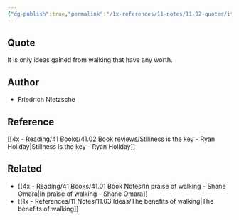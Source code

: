 ```yaml
---
{"dg-publish":true,"permalink":"/1x-references/11-notes/11-02-quotes/it-is-only-ideas-gained-from-walking-that-have-any-worth-friedrich-nietzsche/","title":"It is only ideas gained from walking that have any worth. - Friedrich Nietzsche","created":"2024-03-14T15:16:06.049+03:00","updated":"2024-03-14T15:17:33.541+03:00"}
---
```



## Quote
It is only ideas gained from walking that have any worth. 

## Author
- Friedrich Nietzsche

## Reference
[[4x - Reading/41 Books/41.02 Book reviews/Stillness is the key - Ryan Holiday\|Stillness is the key - Ryan Holiday]]

## Related
- [[4x - Reading/41 Books/41.01 Book Notes/In praise of walking - Shane Omara\|In praise of walking - Shane Omara]]
- [[1x - References/11 Notes/11.03 Ideas/The benefits of walking\|The benefits of walking]]
